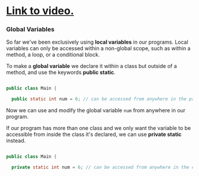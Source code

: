 # [Link to video.](https://www.youtube.com/watch?v=8vnVAZqA4pw&list=PLVD25niNi0Bklbh7Po--kFFLXFxxoIDUJ)

### Global Variables

So far we've been exclusively using **local variables** in our programs. Local variables can only be accessed within a non-global scope, such as within a method, a loop, or a conditional block.

To make a **global variable** we declare it within a class but outside of a method, and use the keywords **public static**.

```java

public class Main {

  public static int num = 6; // can be accessed from anywhere in the program
```

Now we can use and modify the global variable `num` from anywhere in our program.

If our program has more than one class and we only want the variable to be accessible from inside the class it's declared, we can use **private static** instead.

```java

public class Main {

  private static int num = 6; // can be accessed from anywhere in the class
```
